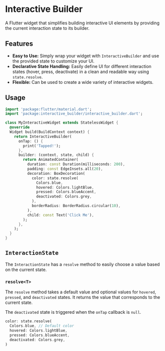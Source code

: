 # Interactive Builder

A Flutter widget that simplifies building interactive UI elements by providing the current interaction state to its builder.

## Features

*   **Easy to Use:** Simply wrap your widget with `InteractiveBuilder` and use the provided state to customize your UI.
*   **Declarative State Handling:** Easily define UI for different interaction states (hover, press, deactivate) in a clean and readable way using `state.resolve`.
*   **Flexible:** Can be used to create a wide variety of interactive widgets.

## Usage

```dart
import 'package:flutter/material.dart';
import 'package:interactive_builder/interactive_builder.dart';

class MyInteractiveWidget extends StatelessWidget {
  @override
  Widget build(BuildContext context) {
    return InteractiveBuilder(
      onTap: () {
        print('Tapped!');
      },
      builder: (context, state, child) {
        return AnimatedContainer(
          duration: const Duration(milliseconds: 200),
          padding: const EdgeInsets.all(20),
          decoration: BoxDecoration(
            color: state.resolve(
              Colors.blue,
              hovered: Colors.lightBlue,
              pressed: Colors.blueAccent,
              deactivated: Colors.grey,
            ),
            borderRadius: BorderRadius.circular(10),
          ),
          child: const Text('Click Me'),
        );
      },
    );
  }
}
```

## `InteractionState`

The `InteractionState` has a `resolve` method to easily choose a value based on the current state.

### `resolve<T>`

The `resolve` method takes a default value and optional values for `hovered`, `pressed`, and `deactivated` states. It returns the value that corresponds to the current state.

The `deactivated` state is triggered when the `onTap` callback is `null`.

```dart
color: state.resolve(
  Colors.blue, // Default color
  hovered: Colors.lightBlue,
  pressed: Colors.blueAccent,
  deactivated: Colors.grey,
)
```
